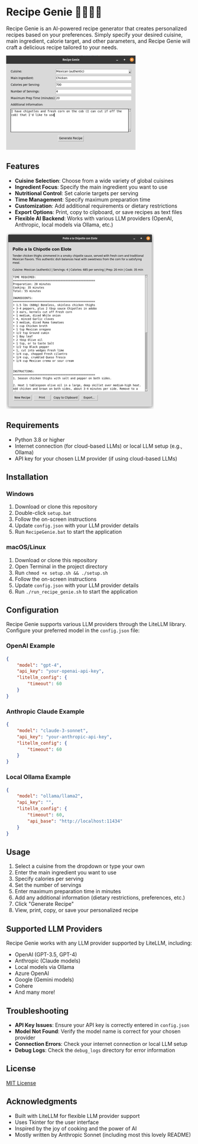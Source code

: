 # Recipe Genie 🧞‍♂️👨‍🍳

Recipe Genie is an AI-powered recipe generator that creates personalized recipes based on your preferences. Simply specify your desired cuisine, main ingredient, calorie target, and other parameters, and Recipe Genie will craft a delicious recipe tailored to your needs.

![Recipe Genie Screenshot](screenshots/main_screen.png)

## Features

- **Cuisine Selection**: Choose from a wide variety of global cuisines
- **Ingredient Focus**: Specify the main ingredient you want to use
- **Nutritional Control**: Set calorie targets per serving
- **Time Management**: Specify maximum preparation time
- **Customization**: Add additional requirements or dietary restrictions
- **Export Options**: Print, copy to clipboard, or save recipes as text files
- **Flexible AI Backend**: Works with various LLM providers (OpenAI, Anthropic, local models via Ollama, etc.)

![Recipe Example](screenshots/recipe_example.png)

## Requirements

- Python 3.8 or higher
- Internet connection (for cloud-based LLMs) or local LLM setup (e.g., Ollama)
- API key for your chosen LLM provider (if using cloud-based LLMs)

## Installation

### Windows

1. Download or clone this repository
2. Double-click `setup.bat`
3. Follow the on-screen instructions
4. Update `config.json` with your LLM provider details
5. Run `RecipeGenie.bat` to start the application

### macOS/Linux

1. Download or clone this repository
2. Open Terminal in the project directory
3. Run `chmod +x setup.sh && ./setup.sh`
4. Follow the on-screen instructions
5. Update `config.json` with your LLM provider details
6. Run `./run_recipe_genie.sh` to start the application

## Configuration

Recipe Genie supports various LLM providers through the LiteLLM library. Configure your preferred model in the `config.json` file:

### OpenAI Example
```json
{
    "model": "gpt-4",
    "api_key": "your-openai-api-key",
    "litellm_config": {
        "timeout": 60
    }
}
```

### Anthropic Claude Example
```json
{
    "model": "claude-3-sonnet",
    "api_key": "your-anthropic-api-key",
    "litellm_config": {
        "timeout": 60
    }
}
```

### Local Ollama Example
```json
{
    "model": "ollama/llama2",
    "api_key": "",
    "litellm_config": {
        "timeout": 60,
        "api_base": "http://localhost:11434"
    }
}
```

## Usage

1. Select a cuisine from the dropdown or type your own
2. Enter the main ingredient you want to use
3. Specify calories per serving
4. Set the number of servings
5. Enter maximum preparation time in minutes
6. Add any additional information (dietary restrictions, preferences, etc.)
7. Click "Generate Recipe"
8. View, print, copy, or save your personalized recipe

## Supported LLM Providers

Recipe Genie works with any LLM provider supported by LiteLLM, including:

- OpenAI (GPT-3.5, GPT-4)
- Anthropic (Claude models)
- Local models via Ollama
- Azure OpenAI
- Google (Gemini models)
- Cohere
- And many more!

## Troubleshooting

- **API Key Issues**: Ensure your API key is correctly entered in `config.json`
- **Model Not Found**: Verify the model name is correct for your chosen provider
- **Connection Errors**: Check your internet connection or local LLM setup
- **Debug Logs**: Check the `debug_logs` directory for error information

## License

[MIT License](LICENSE)

## Acknowledgments

- Built with LiteLLM for flexible LLM provider support
- Uses Tkinter for the user interface
- Inspired by the joy of cooking and the power of AI
- Mostly written by Anthropic Sonnet (including most this lovely README)
